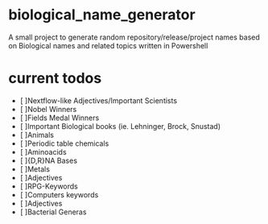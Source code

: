 # biological_name_generator
A small project to generate random repository/release/project names based on Biological names and related topics written in Powershell


# current todos
- [ ]Nextflow-like Adjectives/Important Scientists
- [ ]Nobel Winners
- [ ]Fields Medal Winners
- [ ]Important Biological books (ie. Lehninger, Brock, Snustad)
- [ ]Animals
- [ ]Periodic table chemicals
- [ ]Aminoacids
- [ ]{D,R}NA Bases
- [ ]Metals
- [ ]Adjectives
- [ ]RPG-Keywords
- [ ]Computers keywords
- [ ]Adjectives
- [ ]Bacterial Generas
